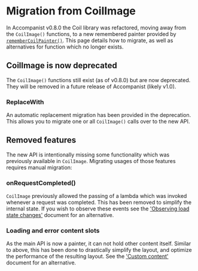 # Migration from CoilImage

In Accompanist v0.8.0 the Coil library was refactored, moving away from the `CoilImage()` functions, to a new remembered painter provided by [`rememberCoilPainter()`][rememberpainter]. This page details how to migrate, as well as alternatives for function which no longer exists.

## CoilImage is now deprecated
The `CoilImage()` functions still exist (as of v0.8.0) but are now deprecated. They will be removed in a future release of Accompanist (likely v1.0).

### ReplaceWith

An automatic replacement migration has been provided in the deprecation. This allows you to migrate one or all `CoilImage()` calls over to the new API.

## Removed features

The new API is intentionally missing some functionality which was previously available in `CoilImage`. Migrating usages of those features requires manual migration:

### onRequestCompleted()

`CoilImage` previously allowed the passing of a lambda which was invoked whenever a request was completed. This has been removed to simplify the internal state. If you wish to observe these events see the ['Observing load state changes'](../#observing-load-state-changes) document for an alternative.

### Loading and error content slots

As the main API is now a painter, it can not hold other content itself. Similar to above, this has been done to drastically simplify the layout, and optimize the performance of the resulting layout. See the ['Custom content'](../#custom-content) document for an alternative.


  [rememberpainter]: ../api/coil/coil/com.google.accompanist.coil/remember-coil-painter.html
  [snapshotflow]: https://developer.android.com/reference/kotlin/androidx/compose/runtime/package-summary#snapshotflow

